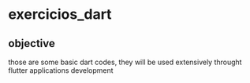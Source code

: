 # exercicios_dart

## objective
those are some basic dart codes, they will be used extensively throught flutter applications development